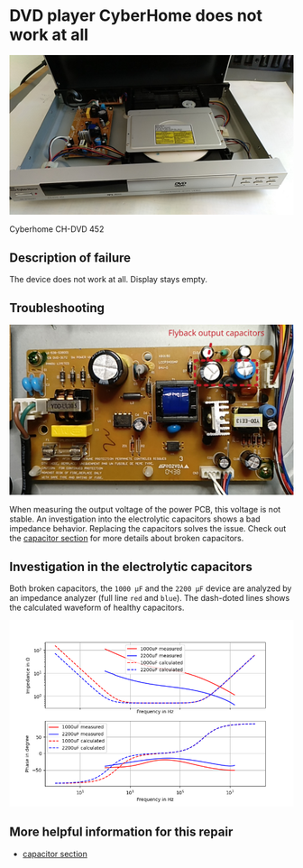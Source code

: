 # DVD player CyberHome does not work at all

![overview_DVD_player](figures/overview.jpg)

Cyberhome CH-DVD 452

## Description of failure
The device does not work at all. Display stays empty.

## Troubleshooting
![power_supply_capacitors](figures/power_supply_capacitors.png)

When measuring the output voltage of the power PCB, this voltage is not stable. An investigation into the electrolytic capacitors shows a bad impedance behavior. Replacing the capacitors solves the issue. Check out the [capacitor section](../../tutorials/capacitors/readme.md) for more details about broken capacitors.


## Investigation in the electrolytic capacitors
Both broken capacitors, the `1000 µF` and the `2200 µF` device are analyzed by an impedance analyzer (full line `red` and `blue`). The dash-doted lines shows the calculated waveform of healthy capacitors.

![impedance measurement](figures/capacitor_impedance.png)

## More helpful information for this repair
 * [capacitor section](../../tutorials/capacitors/readme.md)
